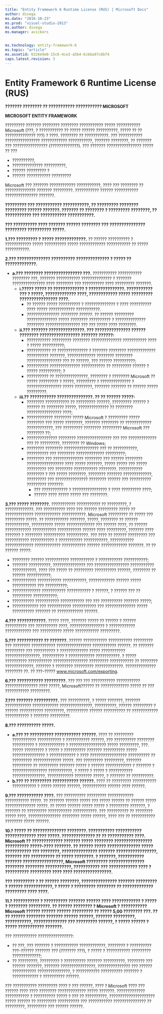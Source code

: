 ```yaml
---
title: "Entity Framework 6 Runtime License (RUS) | Microsoft Docs"
author: divega
ms.date: "2016-10-23"
ms.prod: "visual-studio-2013"
ms.author: divega
ms.manager: avickers
 

ms.technology: entity-framework-6
ms.topic: "article"
ms.assetid: 6326e9e8-15c6-4ce3-a5b4-6cb6a97c6bf4
caps.latest.revision: 3
---
```

# Entity Framework 6 Runtime License (RUS)
**??????? ???????? ?? ??????????? ??????????? MICROSOFT**

**MICROSOFT ENTITY FRAMEWORK**

????????? ??????? ???????? ???????? ??????????? ????? ??????????? Microsoft (???, ? ??????????? ?? ????? ?????? ??????????, ????? ?? ?? ?????????????? ???) ? ????. ???????? ?? ???????????. ??? ??????????? ???????????????? ???????????? ???????????, ??????? ????????, ?? ??????? ??? ???????????????? (?????????????). ??? ??????? ???????????????? ????? ?? ???

-   ??????????,
-   ?????????????? ??????????,
-   ?????? ????????? ?
-   ?????? ??????????? ?????????

Microsoft ??? ??????? ???????????? ???????????, ???? ??? ???????? ?? ?????????????? ??????? ?????????. ??????????? ?????? ??????????? ??????????????? ???????.

**????????? ??? ??????????? ???????????, ?? ????????? ???????? ????????? ?????? ???????. ??????? ?? ???????? ? ????????? ????????, ?? ??????????? ??? ??????????? ???????????.**

**??? ?????????? ???? ??????? ?????? ???????? ??? ??????????????? ????????? ?????????? ?????.**

**1.??? ????????? ? ????? ?????????????.** ?? ?????? ?????????? ? ???????????? ????? ?????????? ????? ???????????? ??????????? ?? ????? ???????????.

**2.??? ?????????????? ?????????? ?????????????? ? ????? ?? ?????????????.**

-   **a.??? ???????? ???????????????? ???.** ??????????? ??????????? ???????? ???, ??????? ??????????? ?????????????? ? ??????? ??????????????? ???? ???????? ??? ?????????? ???? ????????? ???????.
    -   **i.????? ????? ?? ????????????? ? ???????????????. ??????????? ??? ? ?????, ????????????? ????, ???????????? ????? ????????? ???????????????? ????.**
        -   ?? ?????? ????? ?????????? ? ?????????????? ? ???? ?????????? ???? ????? ???????????? ???????????.
        -   *??????????????? ???????? ??????*. ?? ?????? ????????? ?????????????? ????? ???????? ?????????? ? ?????????????? ???????? ???????????????? ??? ??? ????? ???? ????????.
    -   **ii.??? ??????? ???????????????. ??? ??????????????? ?????? ???????? ????????????????? ??????? ??????:**
        -   ??????????? ????????? ???????? ?????????????? ??????????? ???? ? ????? ??????????;
        -   ??????????? ?? ?????????????? ? ??????? ???????? ????????????? ?????????? ???????, ????????????? ???????? ???????? ???????????????? ??? ?? ??????, ??? ?????? ??????????;
        -   ?????????? ?????????????? ??????????? ?? ????????? ?????? ? ????? ??????????; ?
        -   ?????????? ?? ???????????????, ???????? ? ???????? Microsoft ?? ????? ????????? ? ?????, ????????? ? ?????????????? ? ???????????????? ????? ????????, ??????? ??????? ?? ?????? ????? ?????????.
    -   **iii.?? ??????????? ???????????????. ?? ?? ?????? ?????:**
        -   ???????? ??????????? ?? ????????? ??????, ????????? ?????? ? ?????? ?? ???????? ?????, ?????????????? ?? ???????? ???????????????? ????;
        -   ???????????? ???????? ????? Microsoft ? ????????? ????? ???????? ??? ????? ????????, ??????? ???????? ?? ???????????? ????????????, ??? ????????? ???????? ????????? Microsoft ??? ???????? ??;
        -   ?????????????? ???????? ???????????????? ??? ??? ????????????? ??? ?? ?????????, ???????? ?? Windows;
        -   ???????? ???????? ???????????????? ??? ?? ???????????, ?????????? ??? ???????? ????????????? ?????????;
        -   ???????? ??? ?????????????? ???????? ??? ?????? ???????? ????????????????? ???? ????? ???????, ????? ????? ??? ????? ????????? ??? ???????? ??????????? ????????. ??????????? ???????? ? ??? ????? ????????, ???????? ??????? ?????????????, ????????? ??? ??????????????? ???????? ?????? ??? ?????????? ????????? ???????:
            -   ??? ???????????? ? ???????????????? ? ???? ????????? ????;
            -   ?????? ???? ????? ????? ??? ????????.

**3.??? ????? ????????.** ??????????? ??????????? ?? ?????????, ? ?????????????. ??? ?????????? ???? ??? ?????? ????????? ????? ?? ????????????? ???????????? ???????????. Microsoft ????????? ?? ????? ??? ????????? ?????. ?? ??????????? ???????, ?????, ???????? ?? ?????? ???????????, ?????????? ????? ????????????? ??? ?????? ????, ?? ?????? ???????????? ??????????? ??????????? ?????? ???? ?????????, ??????? ???? ??????? ? ???????? ?????????? ??????????. ??? ???? ?? ?????? ????????? ??? ??????????? ??????????? ? ??????????? ???????????, ??????????? ????????????? ???????????? ??????????? ?????? ???????????? ???????. ?? ?? ?????? ?????:

-   ???????? ?????? ??????????? ??????????? ? ??????????? ???????????;
-   ??????? ??????????, ??????????????? ??? ???????????????? ??????????? ???????????, ???? ??? ????? ?? ????????? ?????????? ??????, ???????? ?? ?????? ???????????;
-   ??????????? ??????????? ???????????, ???????????? ?????? ????? ??????????? ??? ??????????;
-   ????????????? ??????????? ??????????? ? ??????, ? ?????? ??? ?? ????????? ???????????;
-   ?????????? ??????????? ??????????? ??? ??? ?????????? ??????? ?????;
-   ???????????? ??? ??????????? ??????????? ??? ?????????????? ????? ?????????? ??????? ?? ???????????? ??????.

**4.??? ????????????.** ????? ????, ??????? ????? ?? ?????? ? ?????? ?????????? ??? ?????????? ????, ???????????????? ? ???????????? ???????????? ??? ?????????? ????? ??????????? ?????????.

**5.??? ??????????? ?? ???????.** ?????? ??????????? ??????????? ????????? ??? ???????? ??????????? ???????????????? ??????????? ??????. ?? ??????? ????????? ??? ?????????? ? ????????????? ????? ??????????? ????????????????, ?????????? ? ???????????? ???????????. ? ????? ?????????? ??????????? ???????????????? ????????? ??????????? ?? ???????? ?????????????, ??????? ? ???????? ????????? ?????????????. ?????????????? ???????? ??. ?? ???-????? www.microsoft.com/exporting.

**6.??? ??????????? ?????????.** ??? ??? ??? ??????????? ??????????? ??????????????? ???? ?????, Microsoft?????? ?? ????????????? ????? ?? ??? ??????????? ?????????.

**7.??? ??????? ??????????.** ??? ??????????, ? ????? ???????, ??????? ???????????? ???????????? ???????????????, ??????????, ?????? ????????? ? ?????? ??????????? ?????????, ?????????? ?????? ?????????? ?? ???????????? ??????????? ? ??????? ?????????.

**8.??? ?????????? ?????.**

-   **a.??? ?? ?????????? ??????????? ??????.** ???? ?? ????????? ??????????? ??????????? ? ??????????? ??????, ??? ?????????? ???????? ?????????? ? ???????????? ? ????????????????? ????? ?????????, ???. ????? ????????? ? ????? ? ?????????? ??????? ?????????? ????? ??????????????? ? ???????????? ? ???? ????????????????? ?????????? ?? ????????? ????????????? ?????. ??? ????????? ?????????, ??????? ????????? ?? ????????? ??????? ????? ? ?????? ???????????? ? ??????? ? ???????????????? ???????????, ? ????? ? ????? ? ??????????? ???????????????, ???????????? ???????? ?????, ? ??????? ?? ??????????.
-   **b.??? ?? ????????? ??????????? ??????.** ???? ?? ????????? ??????????? ??????????? ? ????? ?????? ??????, ??????????? ?????? ???? ??????.

**9.??? ??????????? ????.** ??? ?????????? ????????? ???????????? ??????????? ?????. ?? ??????? ?????? ????? ??? ????? ?????? ?? ?????? ????? ?????????????? ?????. ?? ????? ?????? ????? ????? ? ????????? ???????, ? ??????? ?? ????????? ??????????? ???????????. ??? ?????????? ?? ???????? ????? ????, ??????????????? ???????? ????? ??????, ???? ??? ?? ??????????? ???????? ????? ??????.

**10.? ????? ?? ?????????????? ????????. ??????????? ??????????? ????????????? ???? ?????. ?????????????? ?? ?? ??????????? ????. Microsoft ?? ????????????? ??????? ????? ???????? ???????????????? ?????????? ?????-???? ???????. ?? ?????? ????? ?????????????? ????? ??????????? ??? ????????, ??????????????? ??????? ?????????????????, ??????? ??? ?????????? ?? ????? ????????. ? ???????, ??????????? ??????? ?????????????????, Microsoft ????????? ??????????????? ???????? ???????? ???????????, ??????????? ??? ???????????? ???? ? ?????????? ????????? ???? ???? ????????????????.**

**??? ????????? ? ?? ?????? ????????, ??????????????? ??????? ????????? ? ?????? ????????????, ? ????? ? ????????? ???????? ?? ????????????? ????????? ???? ????.**

**11.? ??????????? ? ?????????? ??????? ?????? ???? ???????????? ? ????? ? ???????? ?????????. ?? ?????? ???????? ? Microsoft ? ??????????? Microsoft ?????? ?????? ?????? ????????? ?? ????? 5,00 ???????? ???. ?? ?? ?????? ???????? ??????? ?????? ??????, ??????? ?????????, ???????????, ?????????????? ??? ????????? ??????, ? ????? ?????? ? ????? ??????????? ???????.**

??? ??????????? ????????????????:

-   ?? ???, ??? ??????? ? ??????????? ????????????, ???????? ? ?????????? ???-?????? ??????? ??? (??????? ???), ? ????? ? ??????????? ????????? ?????????????;
-   ?? ?????????, ????????? ? ?????????? ??????? ??????????, ???????? ??? ?????? ???????, ??????? ????????????????, ??????????????? ??? ?????? ??????????? ???????????????, ? ??????????? ?????????? ??????? ? ???????????? ? ?????????? ??????.

??? ??????????? ????????? ???? ? ??? ??????, ???? ? Microsoft ???? ??? ?????? ???? ???? ???????? ????????????? ????? ???????. ????????????? ??????????? ? ?????????? ????? ? ??? ?? ??????????, ????????????????????? ????? ?????? ?? ????????? ?????????? ??? ??????????? ??????????????? ?? ?????????, ????????? ??? ?????? ??????.
